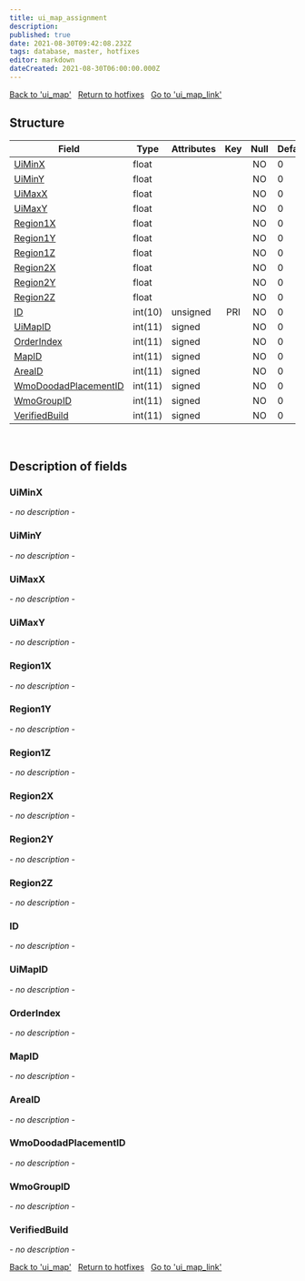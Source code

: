 ```yaml
---
title: ui_map_assignment
description: 
published: true
date: 2021-08-30T09:42:08.232Z
tags: database, master, hotfixes
editor: markdown
dateCreated: 2021-08-30T06:00:00.000Z
---
```


<a href="https://dev.trinitycore.info/en/database/master/hotfixes/ui_map" class="mt-5 v-btn v-btn--depressed v-btn--flat v-btn--outlined theme--light v-size--default darkblue--text text--lighten-3"><span class="v-btn__content"><i aria-hidden="true" class="v-icon notranslate v-icon--left mdi mdi-arrow-left theme--light"></i><span>Back to 'ui_map'</span></span></a>&nbsp;&nbsp;&nbsp;<a href="https://dev.trinitycore.info/en/database/master/hotfixes/home" class="mt-5 v-btn v-btn--depressed v-btn--flat v-btn--outlined theme--light v-size--default darkblue--text text--lighten-3"><span class="v-btn__content"><i aria-hidden="true" class="v-icon notranslate v-icon--left mdi mdi-home-outline theme--light"></i><span>Return to hotfixes</span></span></a>&nbsp;&nbsp;&nbsp;<a href="https://dev.trinitycore.info/en/database/master/hotfixes/ui_map_link" class="mt-5 v-btn v-btn--depressed v-btn--flat v-btn--outlined theme--light v-size--default darkblue--text text--lighten-3"><span class="v-btn__content"><span>Go to 'ui_map_link'</span><i aria-hidden="true" class="v-icon notranslate v-icon--right mdi mdi-arrow-right theme--light"></i></span></a>

## Structure

| Field | Type | Attributes | Key | Null | Default | Extra | Comment |
| --- | --- | --- | :---: | :---: | --- | --- | --- |
| [UiMinX](#UiMinX) | float |  |  | NO | 0 |  |  |
| [UiMinY](#UiMinY) | float |  |  | NO | 0 |  |  |
| [UiMaxX](#UiMaxX) | float |  |  | NO | 0 |  |  |
| [UiMaxY](#UiMaxY) | float |  |  | NO | 0 |  |  |
| [Region1X](#Region1X) | float |  |  | NO | 0 |  |  |
| [Region1Y](#Region1Y) | float |  |  | NO | 0 |  |  |
| [Region1Z](#Region1Z) | float |  |  | NO | 0 |  |  |
| [Region2X](#Region2X) | float |  |  | NO | 0 |  |  |
| [Region2Y](#Region2Y) | float |  |  | NO | 0 |  |  |
| [Region2Z](#Region2Z) | float |  |  | NO | 0 |  |  |
| [ID](#ID) | int(10) | unsigned | PRI | NO | 0 |  |  |
| [UiMapID](#UiMapID) | int(11) | signed |  | NO | 0 |  |  |
| [OrderIndex](#OrderIndex) | int(11) | signed |  | NO | 0 |  |  |
| [MapID](#MapID) | int(11) | signed |  | NO | 0 |  |  |
| [AreaID](#AreaID) | int(11) | signed |  | NO | 0 |  |  |
| [WmoDoodadPlacementID](#WmoDoodadPlacementID) | int(11) | signed |  | NO | 0 |  |  |
| [WmoGroupID](#WmoGroupID) | int(11) | signed |  | NO | 0 |  |  |
| [VerifiedBuild](#VerifiedBuild) | int(11) | signed |  | NO | 0 |  |  |
&nbsp;
## Description of fields

### UiMinX
*- no description -*
&nbsp;

### UiMinY
*- no description -*
&nbsp;

### UiMaxX
*- no description -*
&nbsp;

### UiMaxY
*- no description -*
&nbsp;

### Region1X
*- no description -*
&nbsp;

### Region1Y
*- no description -*
&nbsp;

### Region1Z
*- no description -*
&nbsp;

### Region2X
*- no description -*
&nbsp;

### Region2Y
*- no description -*
&nbsp;

### Region2Z
*- no description -*
&nbsp;

### ID
*- no description -*
&nbsp;

### UiMapID
*- no description -*
&nbsp;

### OrderIndex
*- no description -*
&nbsp;

### MapID
*- no description -*
&nbsp;

### AreaID
*- no description -*
&nbsp;

### WmoDoodadPlacementID
*- no description -*
&nbsp;

### WmoGroupID
*- no description -*
&nbsp;

### VerifiedBuild
*- no description -*
&nbsp;

<a href="https://dev.trinitycore.info/en/database/master/hotfixes/ui_map" class="mt-5 v-btn v-btn--depressed v-btn--flat v-btn--outlined theme--light v-size--default darkblue--text text--lighten-3"><span class="v-btn__content"><i aria-hidden="true" class="v-icon notranslate v-icon--left mdi mdi-arrow-left theme--light"></i><span>Back to 'ui_map'</span></span></a>&nbsp;&nbsp;&nbsp;<a href="https://dev.trinitycore.info/en/database/master/hotfixes/home" class="mt-5 v-btn v-btn--depressed v-btn--flat v-btn--outlined theme--light v-size--default darkblue--text text--lighten-3"><span class="v-btn__content"><i aria-hidden="true" class="v-icon notranslate v-icon--left mdi mdi-home-outline theme--light"></i><span>Return to hotfixes</span></span></a>&nbsp;&nbsp;&nbsp;<a href="https://dev.trinitycore.info/en/database/master/hotfixes/ui_map_link" class="mt-5 v-btn v-btn--depressed v-btn--flat v-btn--outlined theme--light v-size--default darkblue--text text--lighten-3"><span class="v-btn__content"><span>Go to 'ui_map_link'</span><i aria-hidden="true" class="v-icon notranslate v-icon--right mdi mdi-arrow-right theme--light"></i></span></a>

